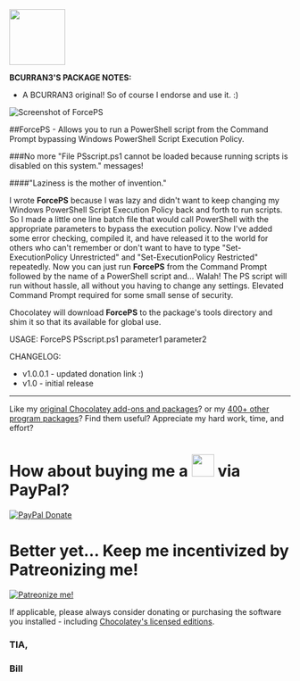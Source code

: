 <img src="https://cdn.staticaly.com/gh/bcurran3/ChocolateyPackages/master/forceps/ForcePS_icon.png" width="100" height="100">

**BCURRAN3'S PACKAGE NOTES:**

* A BCURRAN3 original! So of course I endorse and use it. :)

![Screenshot of ForcePS](https://cdn.staticaly.com/gh/bcurran3/ChocolateyPackages/master/forceps/ForcePS_screenshot.png)
	
##ForcePS - Allows you to run a PowerShell script from the Command Prompt bypassing Windows PowerShell Script Execution Policy.

###No more "File PSscript.ps1 cannot be loaded because running scripts is disabled on this system." messages!

####"Laziness is the mother of invention."

I wrote **ForcePS** because I was lazy and didn't want to keep changing my Windows PowerShell Script Execution Policy back and forth to run scripts. So I made a little one line batch file that would call PowerShell with the appropriate parameters to bypass the execution policy. Now I've added some error checking, compiled it, and have released it to the world for others who can't remember or don't want to have to type "Set-ExecutionPolicy Unrestricted" and "Set-ExecutionPolicy Restricted" repeatedly. Now you can just run **ForcePS** from the Command Prompt followed by the name of a PowerShell script and... Walah! The PS script will run without hassle, all without you having to change any settings. Elevated Command Prompt required for some small sense of security.

Chocolatey will download **ForcePS** to the package's tools directory and shim it so that its available for global use.

USAGE: ForcePS PSscript.ps1 parameter1 parameter2

CHANGELOG:
* v1.0.0.1 - updated donation link :)
* v1.0 - initial release

***

Like my [original Chocolatey add-ons and packages](https://chocolatey.org/search?q=tag%3Abcurran3)? or my [400+ other program packages](https://chocolatey.org/profiles/bcurran3)? Find them useful? Appreciate my hard work, time, and effort?


<h1>How about buying me a <img src="https://cdn.rawgit.com/bcurran3/ChocolateyPackages/master/mylogos/beer.png" alt="" width="40" height="40"> via PayPal?</h1>

[![PayPal Donate](https://www.paypalobjects.com/webstatic/mktg/logo/AM_SbyPP_mc_vs_dc_ae.jpg)](https://www.paypal.me/bcurran3donations)

<h1>Better yet... Keep me incentivized by Patreonizing me!</h1>

[![Patreonize me!](https://c5.patreon.com/external/logo/downloads_wordmark_white_on_coral.png)](https://www.patreon.com/bcurran3)


If applicable, please always consider donating or purchasing the software you installed - including [Chocolatey's licensed editions](https://chocolatey.org/pricing).

<h3>TIA,</h3>

<h3>Bill</h3>